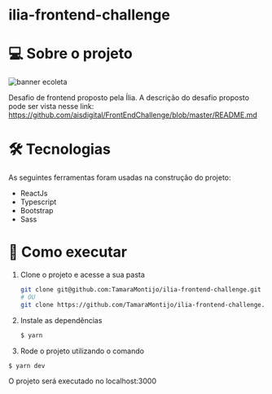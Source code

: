 # ilia-frontend-challenge

# 💻 Sobre o projeto

![banner ecoleta](https://res.cloudinary.com/dnaglzg7k/image/upload/v1647901138/Design_sem_nome_sgli8i.png)

Desafio de frontend proposto pela Ília. A descrição do desafio proposto pode ser vista nesse link:
https://github.com/aisdigital/FrontEndChallenge/blob/master/README.md

# 🛠 Tecnologias
As seguintes ferramentas foram usadas na construção do projeto:

* ReactJs
* Typescript
* Bootstrap
* Sass

# 📝 Como executar

1. Clone o projeto e acesse a sua pasta 
   ```bash
   git clone git@github.com:TamaraMontijo/ilia-frontend-challenge.git
   # OU
   git clone https://github.com/TamaraMontijo/ilia-frontend-challenge.git
   ```

3. Instale as dependências 
   ```bash
   $ yarn
   ```
4. Rode o projeto utilizando o comando
  ```bash
  $ yarn dev
   ```
   
   O projeto será executado no localhost:3000
